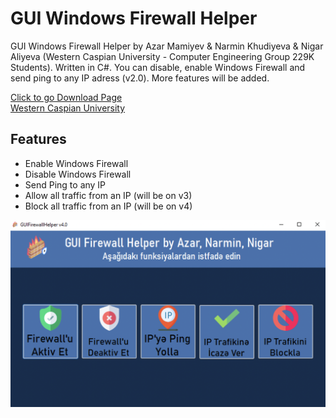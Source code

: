 # GUI Windows Firewall Helper
GUI Windows Firewall Helper by Azar Mamiyev &amp; Narmin Khudiyeva &amp; Nigar Aliyeva (Western Caspian University - Computer Engineering Group 229K Students).
Written in C#. You can disable, enable Windows Firewall and send ping to any IP adress (v2.0). More features will be added.


[Click to go Download Page](https://westerncaspianuniversity.github.io/guiwindowsfirewallhelper/)<br>
[Western Caspian University](https://wcu.edu.az/)

## Features
- Enable Windows Firewall
- Disable Windows Firewall
- Send Ping to any IP
- Allow all traffic from an IP (will be on v3)
- Block all traffic from an IP (will be on v4)

![Screenshot](https://github.com/WesternCaspianUniversity/guiwindowsfirewallhelper/blob/main/screenshot.png?raw=true)
